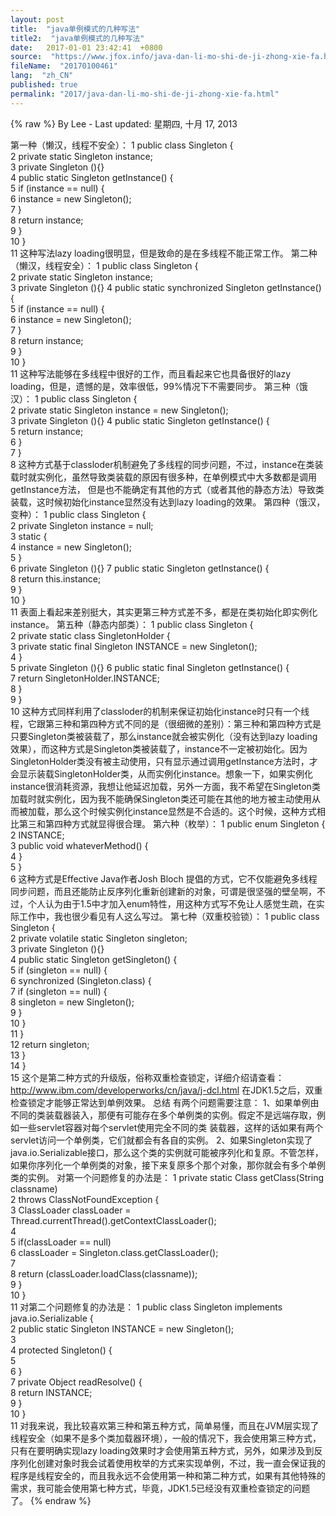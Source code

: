 ```yaml
---
layout: post
title:  "java单例模式的几种写法"
title2:  "java单例模式的几种写法"
date:   2017-01-01 23:42:41  +0800
source:  "https://www.jfox.info/java-dan-li-mo-shi-de-ji-zhong-xie-fa.html"
fileName:  "20170100461"
lang:  "zh_CN"
published: true
permalink: "2017/java-dan-li-mo-shi-de-ji-zhong-xie-fa.html"
---
```

{% raw %}
By Lee - Last updated: 星期四, 十月 17, 2013

第一种（懒汉，线程不安全）：
1 public class Singleton {  
2     private static Singleton instance;  
3     private Singleton (){}   
4     public static Singleton getInstance() {  
5     if (instance == null) {  
6         instance = new Singleton();  
7     }  
8     return instance;  
9     }  
10 }  
11 
这种写法lazy loading很明显，但是致命的是在多线程不能正常工作。
第二种（懒汉，线程安全）：
1 public class Singleton {  
2     private static Singleton instance;  
3     private Singleton (){}
4     public static synchronized Singleton getInstance() {  
5     if (instance == null) {  
6         instance = new Singleton();  
7     }  
8     return instance;  
9     }  
10 }  
11 
这种写法能够在多线程中很好的工作，而且看起来它也具备很好的lazy loading，但是，遗憾的是，效率很低，99%情况下不需要同步。
第三种（饿汉）：
1 public class Singleton {  
2     private static Singleton instance = new Singleton();  
3     private Singleton (){}
4     public static Singleton getInstance() {  
5     return instance;  
6     }  
7 }  
8 
这种方式基于classloder机制避免了多线程的同步问题，不过，instance在类装载时就实例化，虽然导致类装载的原因有很多种，在单例模式中大多数都是调用getInstance方法， 但是也不能确定有其他的方式（或者其他的静态方法）导致类装载，这时候初始化instance显然没有达到lazy loading的效果。
第四种（饿汉，变种）：
1 public class Singleton {  
2     private Singleton instance = null;  
3     static {  
4     instance = new Singleton();  
5     }  
6     private Singleton (){}
7     public static Singleton getInstance() {  
8     return this.instance;  
9     }  
10 }  
11 
表面上看起来差别挺大，其实更第三种方式差不多，都是在类初始化即实例化instance。
第五种（静态内部类）：
1 public class Singleton {  
2     private static class SingletonHolder {  
3     private static final Singleton INSTANCE = new Singleton();  
4     }  
5     private Singleton (){}
6     public static final Singleton getInstance() {  
7         return SingletonHolder.INSTANCE;  
8     }  
9 }  
10 
这种方式同样利用了classloder的机制来保证初始化instance时只有一个线程，它跟第三种和第四种方式不同的是（很细微的差别）：第三种和第四种方式是只要Singleton类被装载了，那么instance就会被实例化（没有达到lazy loading效果），而这种方式是Singleton类被装载了，instance不一定被初始化。因为SingletonHolder类没有被主动使用，只有显示通过调用getInstance方法时，才会显示装载SingletonHolder类，从而实例化instance。想象一下，如果实例化instance很消耗资源，我想让他延迟加载，另外一方面，我不希望在Singleton类加载时就实例化，因为我不能确保Singleton类还可能在其他的地方被主动使用从而被加载，那么这个时候实例化instance显然是不合适的。这个时候，这种方式相比第三和第四种方式就显得很合理。
第六种（枚举）：
1 public enum Singleton {  
2     INSTANCE;  
3     public void whateverMethod() {  
4     }  
5 }  
6 
这种方式是Effective Java作者Josh Bloch 提倡的方式，它不仅能避免多线程同步问题，而且还能防止反序列化重新创建新的对象，可谓是很坚强的壁垒啊，不过，个人认为由于1.5中才加入enum特性，用这种方式写不免让人感觉生疏，在实际工作中，我也很少看见有人这么写过。
第七种（双重校验锁）：
1 public class Singleton {  
2     private volatile static Singleton singleton;  
3     private Singleton (){}   
4     public static Singleton getSingleton() {  
5     if (singleton == null) {  
6         synchronized (Singleton.class) {  
7         if (singleton == null) {  
8             singleton = new Singleton();  
9         }  
10         }  
11     }  
12     return singleton;  
13     }  
14 }  
15 
这个是第二种方式的升级版，俗称双重检查锁定，详细介绍请查看：http://www.ibm.com/developerworks/cn/java/j-dcl.html
在JDK1.5之后，双重检查锁定才能够正常达到单例效果。
总结
有两个问题需要注意：
1、如果单例由不同的类装载器装入，那便有可能存在多个单例类的实例。假定不是远端存取，例如一些servlet容器对每个servlet使用完全不同的类  装载器，这样的话如果有两个servlet访问一个单例类，它们就都会有各自的实例。
2、如果Singleton实现了java.io.Serializable接口，那么这个类的实例就可能被序列化和复原。不管怎样，如果你序列化一个单例类的对象，接下来复原多个那个对象，那你就会有多个单例类的实例。
对第一个问题修复的办法是：
1 private static Class getClass(String classname)      
2                                          throws ClassNotFoundException {     
3       ClassLoader classLoader = Thread.currentThread().getContextClassLoader();     
4       
5       if(classLoader == null)     
6          classLoader = Singleton.class.getClassLoader();     
7       
8       return (classLoader.loadClass(classname));     
9    }     
10 }  
11 
对第二个问题修复的办法是： 
1 public class Singleton implements java.io.Serializable {     
2    public static Singleton INSTANCE = new Singleton();     
3       
4    protected Singleton() {     
5         
6    }     
7    private Object readResolve() {     
8             return INSTANCE;     
9       }    
10 }   
11 
对我来说，我比较喜欢第三种和第五种方式，简单易懂，而且在JVM层实现了线程安全（如果不是多个类加载器环境），一般的情况下，我会使用第三种方式，只有在要明确实现lazy loading效果时才会使用第五种方式，另外，如果涉及到反序列化创建对象时我会试着使用枚举的方式来实现单例，不过，我一直会保证我的程序是线程安全的，而且我永远不会使用第一种和第二种方式，如果有其他特殊的需求，我可能会使用第七种方式，毕竟，JDK1.5已经没有双重检查锁定的问题了。
{% endraw %}
